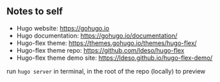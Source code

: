 ## Notes to self

- Hugo website: https://gohugo.io
- Hugo documentation: https://gohugo.io/documentation/
- Hugo-flex theme: https://themes.gohugo.io/themes/hugo-flex/
- Hugo-flex theme repo: https://github.com/ldeso/hugo-flex
- Hugo-flex theme demo site: https://ldeso.github.io/hugo-flex-demo/

run `hugo server` in terminal, in the root of the repo (locally) to preview
